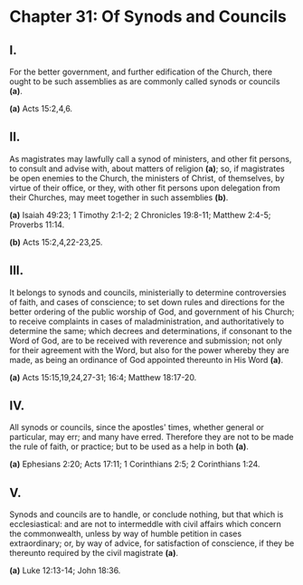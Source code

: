 # Chapter 31: Of Synods and Councils

## **I.**
For the better government, and further edification of the Church, there ought to be such assemblies as are commonly called synods or councils **(a)**.

**(a)** Acts 15:2,4,6.

## **II.**
As magistrates may lawfully call a synod of ministers, and other fit persons, to consult and advise with, about matters of religion **(a)**; so, if magistrates be open enemies to the Church, the ministers of Christ, of themselves, by virtue of their office, or they, with other fit persons upon delegation from their Churches, may meet together in such assemblies **(b)**.

**(a)** Isaiah 49:23; 1 Timothy 2:1-2; 2 Chronicles 19:8-11; Matthew 2:4-5; Proverbs 11:14.

**(b)** Acts 15:2,4,22-23,25.

## **III.**
It belongs to synods and councils, ministerially to determine controversies of faith, and cases of conscience; to set down rules and directions for the better ordering of the public worship of God, and government of his Church; to receive complaints in cases of maladministration, and authoritatively to determine the same; which decrees and determinations, if consonant to the Word of God, are to be received with reverence and submission; not only for their agreement with the Word, but also for the power whereby they are made, as being an ordinance of God appointed thereunto in His Word **(a)**.

**(a)** Acts 15:15,19,24,27-31; 16:4; Matthew 18:17-20.

## **IV.**
All synods or councils, since the apostles' times, whether general or particular, may err; and many have erred. Therefore they are not to be made the rule of faith, or practice; but to be used as a help in both **(a)**.

**(a)** Ephesians 2:20; Acts 17:11; 1 Corinthians 2:5; 2 Corinthians 1:24.

## **V.**
Synods and councils are to handle, or conclude nothing, but that which is ecclesiastical: and are not to intermeddle with civil affairs which concern the commonwealth, unless by way of humble petition in cases extraordinary; or, by way of advice, for satisfaction of conscience, if they be thereunto required by the civil magistrate **(a)**.

**(a)** Luke 12:13-14; John 18:36.


